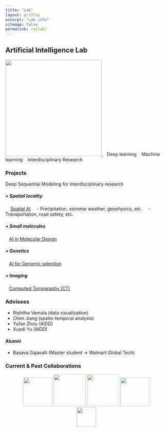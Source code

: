 ```yaml
---
title: "Lab"
layout: gridlay
excerpt: "Lab info"
sitemap: false
permalink: /ailab/
---
```


## Artificial Intelligence Lab

<a href="https://wenlu-w.github.io/">
        <img src="{{ site.url }}{{ site.baseurl }}/images/AIserver.jpeg" style="width: 300px; box-shadow: none">
</a>&nbsp;&nbsp;
Deep learning &nbsp;&nbsp; Machine learning &nbsp;&nbsp; Interdisciplinary Research


### Projects

Deep Sequential Modeling for Interdisciplinary research 

##### + Spatial locality

&nbsp;&nbsp;&nbsp; <ins>[Spatial AI](https://wenlu-w.github.io/project/2021/09/01/spatial.html)</ins>
&nbsp;&nbsp;&nbsp; - Precipitation, extreme weather, geophysics, etc.
&nbsp;&nbsp;&nbsp; - Transportation, road safety, etc.

##### + Small molecules 

&nbsp;&nbsp; <ins>[AI in Molecular Design](https://wenlu-w.github.io/project/2021/09/01/chem.html)</ins>

##### + Genetics

&nbsp;&nbsp; <ins>[AI for Genomic selection](https://wenlu-w.github.io/project/2021/09/01/bio.html)</ins>

##### + Imaging

&nbsp;&nbsp; <ins>[Computed Tomography (CT)]()</ins>



<!--
<center><figure class="second">
  <img src="{{ site.url }}{{ site.baseurl }}/images/lab1.jpg" style="width: 400px; height: 250px">
  <img src="{{ site.url }}{{ site.baseurl }}/images/lab2.jpg" style="width: 400px; height: 250px">
</figure></center>
-->

### Advisees

- Rishitha Vemula (data visualization)
- Chen Jiang (spatio-temporal analysis)
- Yufan Zhou (AIDD)
- Xuedi Yu (AIDD)

#### Alumni
- Basava Gajavalli (Master student -> Walmart Global Tech)

### Current & Past Collaborations

<center><figure class="fifth">
  <img src="{{ site.url }}{{ site.baseurl }}/images/wework.png" style="width: 90px; box-shadow: none">
  <img src="{{ site.url }}{{ site.baseurl }}/images/microsoft.png" style="width: 100px; box-shadow: none">
  <img src="{{ site.url }}{{ site.baseurl }}/images/instacart.png" style="width: 100px; box-shadow: none">
  <img src="{{ site.url }}{{ site.baseurl }}/images/biogen.jpeg" style="width: 90px; box-shadow: none">
  <img src="{{ site.url }}{{ site.baseurl }}/images/cornell.png" style="width: 60px; box-shadow: none">
</figure></center>

